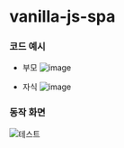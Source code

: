 # vanilla-js-spa

### 코드 예시
- 부모
![image](https://github.com/user-attachments/assets/740064aa-a3dc-46a3-935d-2483f9ec2fe0)

- 자식
![image](https://github.com/user-attachments/assets/aa84abcf-5207-4805-b78d-95008cb439b8)

### 동작 화면
![테스트](https://github.com/user-attachments/assets/9dad0c73-e0a8-45f9-86f3-711540392ab3)
